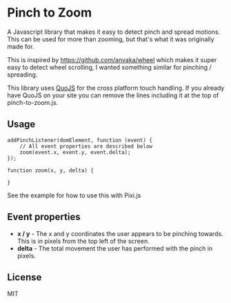 # Pinch to Zoom

A Javascript library that makes it easy to detect pinch and spread motions. This can be used for more than zooming, but that's what it was originally made for. 

This is inspired by https://github.com/anvaka/wheel which makes it super easy to detect wheel scrolling, I wanted something similar for pinching / spreading. 

This library uses [QuoJS](https://github.com/soyjavi/QuoJS) for the cross platform touch handling. If you already have QuoJS on your site you can remove the lines including it at the top of pinch-to-zoom.js.

## Usage

```
addPinchListener(domElement, function (event) {
    // All event properties are described below
    zoom(event.x, event.y, event.delta);
});

function zoom(x, y, delta) {

}
```

See the example for how to use this with Pixi.js

## Event properties

- **x / y** - The x and y coordinates the user appears to be pinching towards. This is in pixels from the top left of the screen.
- **delta** - The total movement the user has performed with the pinch in pixels.

## License 

MIT


